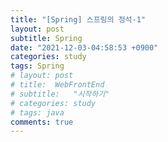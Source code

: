 ```yaml
---
title: "[Spring] 스프링의 정석-1"
layout: post
subtitle: Spring
date: "2021-12-03-04:58:53 +0900"
categories: study
tags: Spring
# layout: post
# title:  WebFrontEnd
# subtitle:   "시작하기"
# categories: study
# tags: java
comments: true
---
```

